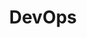 ---
title: "DevOps"
description: ""
slug: "devops"
style:
    background: "#3366ff"
    color: "#fff"
---